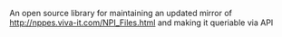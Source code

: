 An open source library for maintaining an updated mirror of http://nppes.viva-it.com/NPI_Files.html and making it queriable via API

